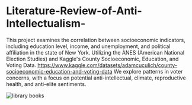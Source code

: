 # Literature-Review-of-Anti-Intellectualism-
This project examines the correlation between socioeconomic indicators, including education level, income, and unemployment, and political affiliation in the state of New York. Utilizing the ANES (American National Election Studies) and Kaggle's County Socioeconomic, Education, and Voting Data.
https://www.kaggle.com/datasets/adamcuculich/county-socioeconomic-education-and-voting-data  We explore patterns in voter concerns, with a focus on potential anti-intellectual, climate, reproductive health, and anti-elite sentiments.

![library books](https://github.com/user-attachments/assets/02636f89-aade-42c0-8354-b6ac75b9cd92)

